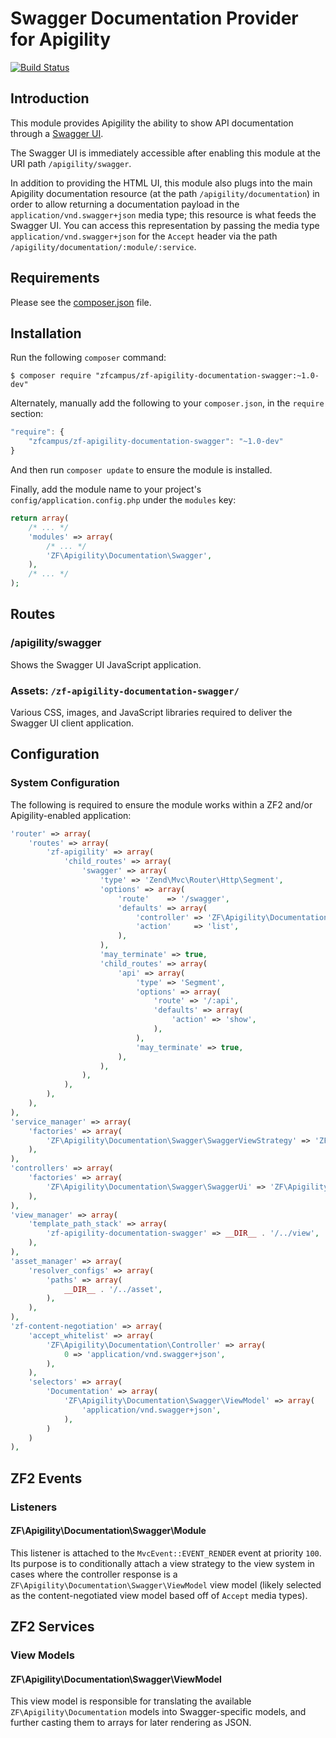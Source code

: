 Swagger Documentation Provider for Apigility
============================================

[![Build Status](https://travis-ci.org/zfcampus/zf-apigility-documentation-swagger.png)](https://travis-ci.org/zfcampus/zf-apigility-documentation-swagger)

Introduction
------------

This module provides Apigility the ability to show API documentation through a
[Swagger UI](http://swagger.wordnik.com/).

The Swagger UI is immediately accessible after enabling this module at the URI path `/apigility/swagger`.

In addition to providing the HTML UI, this module also plugs into the main Apigility documentation
resource (at the path `/apigility/documentation`) in order to allow returning a documentation
payload in the `application/vnd.swagger+json` media type; this resource is what feeds the Swagger
UI. You can access this representation by passing the media type `application/vnd.swagger+json` for
the `Accept` header via the path `/apigility/documentation/:module/:service`.

Requirements
------------
  
Please see the [composer.json](composer.json) file.

Installation
------------

Run the following `composer` command:

```console
$ composer require "zfcampus/zf-apigility-documentation-swagger:~1.0-dev"
```

Alternately, manually add the following to your `composer.json`, in the `require` section:

```javascript
"require": {
    "zfcampus/zf-apigility-documentation-swagger": "~1.0-dev"
}
```

And then run `composer update` to ensure the module is installed.

Finally, add the module name to your project's `config/application.config.php` under the `modules`
key:

```php
return array(
    /* ... */
    'modules' => array(
        /* ... */
        'ZF\Apigility\Documentation\Swagger',
    ),
    /* ... */
);
```

Routes
------

### /apigility/swagger

Shows the Swagger UI JavaScript application.

### Assets: `/zf-apigility-documentation-swagger/`

Various CSS, images, and JavaScript libraries required to deliver the Swagger UI client
application.

Configuration
-------------

### System Configuration

The following is required to ensure the module works within a ZF2 and/or Apigility-enabled
application:

```php
'router' => array(
    'routes' => array(
        'zf-apigility' => array(
            'child_routes' => array(
                'swagger' => array(
                    'type' => 'Zend\Mvc\Router\Http\Segment',
                    'options' => array(
                        'route'    => '/swagger',
                        'defaults' => array(
                            'controller' => 'ZF\Apigility\Documentation\Swagger\SwaggerUi',
                            'action'     => 'list',
                        ),
                    ),
                    'may_terminate' => true,
                    'child_routes' => array(
                        'api' => array(
                            'type' => 'Segment',
                            'options' => array(
                                'route' => '/:api',
                                'defaults' => array(
                                    'action' => 'show',
                                ),
                            ),
                            'may_terminate' => true,
                        ),
                    ),
                ),
            ),
        ),
    ),
),
'service_manager' => array(
    'factories' => array(
        'ZF\Apigility\Documentation\Swagger\SwaggerViewStrategy' => 'ZF\Apigility\Documentation\Swagger\SwaggerViewStrategyFactory',
    ),
),
'controllers' => array(
    'factories' => array(
        'ZF\Apigility\Documentation\Swagger\SwaggerUi' => 'ZF\Apigility\Documentation\Swagger\SwaggerUiControllerFactory',
    ),
),
'view_manager' => array(
    'template_path_stack' => array(
        'zf-apigility-documentation-swagger' => __DIR__ . '/../view',
    ),
),
'asset_manager' => array(
    'resolver_configs' => array(
        'paths' => array(
            __DIR__ . '/../asset',
        ),
    ),
),
'zf-content-negotiation' => array(
    'accept_whitelist' => array(
        'ZF\Apigility\Documentation\Controller' => array(
            0 => 'application/vnd.swagger+json',
        ),
    ),
    'selectors' => array(
        'Documentation' => array(
            'ZF\Apigility\Documentation\Swagger\ViewModel' => array(
                'application/vnd.swagger+json',
            ),
        )
    )
),
```

ZF2 Events
----------

### Listeners

#### ZF\Apigility\Documentation\Swagger\Module

This listener is attached to the `MvcEvent::EVENT_RENDER` event at priority `100`.  Its purpose is
to conditionally attach a view strategy to the view system in cases where the controller response is
a `ZF\Apigility\Documentation\Swagger\ViewModel` view model (likely selected as the
content-negotiated view model based off of `Accept` media types).

ZF2 Services
------------

### View Models

#### ZF\Apigility\Documentation\Swagger\ViewModel

This view model is responsible for translating the available `ZF\Apigility\Documentation` models
into Swagger-specific models, and further casting them to arrays for later rendering as JSON.
